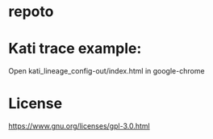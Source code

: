 # repoto

# Kati trace example:

Open  kati_lineage_config-out/index.html in google-chrome

# License
https://www.gnu.org/licenses/gpl-3.0.html
